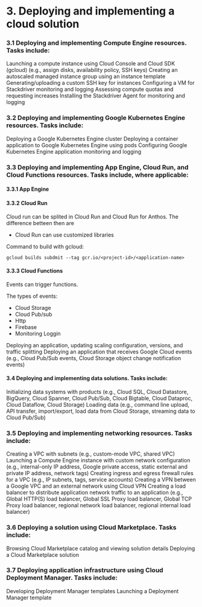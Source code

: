 # 3. Deploying and implementing a cloud solution

### 3.1 Deploying and implementing Compute Engine resources. Tasks include:

Launching a compute instance using Cloud Console and Cloud SDK (gcloud) (e.g., assign disks, availability policy, SSH keys)
Creating an autoscaled managed instance group using an instance template
Generating/uploading a custom SSH key for instances
Configuring a VM for Stackdriver monitoring and logging
Assessing compute quotas and requesting increases
Installing the Stackdriver Agent for monitoring and logging

### 3.2 Deploying and implementing Google Kubernetes Engine resources. Tasks include:

Deploying a Google Kubernetes Engine cluster
Deploying a container application to Google Kubernetes Engine using pods
Configuring Google Kubernetes Engine application monitoring and logging

### 3.3 Deploying and implementing App Engine, Cloud Run, and Cloud Functions resources. Tasks include, where applicable:

#### 3.3.1 App Engine

#### 3.3.2 Cloud Run

Cloud run can be splited in Cloud Run and Cloud Run for Anthos. The difference betteen then are

- Cloud Run can use customized libraries

Command to build with gcloud:

`gcloud builds subdmit --tag gcr.io/<project-id>/<application-name>`

#### 3.3.3 Cloud Functions

Events can trigger functions.

The types of events:

- Cloud Storage
- Cloud Pub/sub
- Http
- Firebase
- Monitoring Loggin

Deploying an application, updating scaling configuration, versions, and traffic splitting
Deploying an application that receives Google Cloud events (e.g., Cloud Pub/Sub events, Cloud Storage object change notification events)

#### 3.4 Deploying and implementing data solutions. Tasks include:

Initializing data systems with products (e.g., Cloud SQL, Cloud Datastore, BigQuery, Cloud Spanner, Cloud Pub/Sub, Cloud Bigtable, Cloud Dataproc, Cloud Dataflow, Cloud Storage)
Loading data (e.g., command line upload, API transfer, import/export, load data from Cloud Storage, streaming data to Cloud Pub/Sub)

### 3.5 Deploying and implementing networking resources. Tasks include:

Creating a VPC with subnets (e.g., custom-mode VPC, shared VPC)
Launching a Compute Engine instance with custom network configuration (e.g., internal-only IP address, Google private access, static external and private IP address, network tags)
Creating ingress and egress firewall rules for a VPC (e.g., IP subnets, tags, service accounts)
Creating a VPN between a Google VPC and an external network using Cloud VPN
Creating a load balancer to distribute application network traffic to an application (e.g., Global HTTP(S) load balancer, Global SSL Proxy load balancer, Global TCP Proxy load balancer, regional network load balancer, regional internal load balancer)

### 3.6 Deploying a solution using Cloud Marketplace. Tasks include:

Browsing Cloud Marketplace catalog and viewing solution details
Deploying a Cloud Marketplace solution

### 3.7 Deploying application infrastructure using Cloud Deployment Manager. Tasks include:

Developing Deployment Manager templates
Launching a Deployment Manager template
